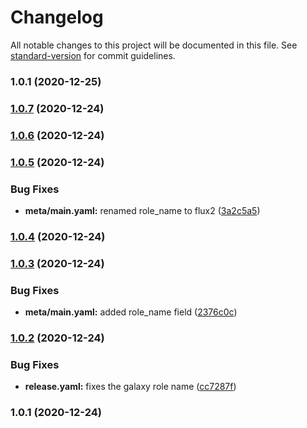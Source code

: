 # Changelog

All notable changes to this project will be documented in this file. See [standard-version](https://github.com/conventional-changelog/standard-version) for commit guidelines.

### 1.0.1 (2020-12-25)

### [1.0.7](https://github.com/nicholaswilde/ansible-role-flux/compare/v1.0.6...v1.0.7) (2020-12-24)

### [1.0.6](https://github.com/nicholaswilde/ansible-role-flux/compare/v1.0.5...v1.0.6) (2020-12-24)

### [1.0.5](https://github.com/nicholaswilde/ansible-role-flux/compare/v1.0.4...v1.0.5) (2020-12-24)


### Bug Fixes

* **meta/main.yaml:** renamed role_name to flux2 ([3a2c5a5](https://github.com/nicholaswilde/ansible-role-flux/commit/3a2c5a5c8300a73d2ecb6387ae3ae580eadc3a11))

### [1.0.4](https://github.com/nicholaswilde/ansible-role-flux/compare/v1.0.3...v1.0.4) (2020-12-24)

### [1.0.3](https://github.com/nicholaswilde/ansible-role-flux/compare/v1.0.2...v1.0.3) (2020-12-24)


### Bug Fixes

* **meta/main.yaml:** added role_name field ([2376c0c](https://github.com/nicholaswilde/ansible-role-flux/commit/2376c0c6200f3e468dd57144827d34140b1c234a))

### [1.0.2](https://github.com/nicholaswilde/ansible-role-flux/compare/v1.0.1...v1.0.2) (2020-12-24)


### Bug Fixes

* **release.yaml:** fixes the galaxy role name ([cc7287f](https://github.com/nicholaswilde/ansible-role-flux/commit/cc7287f2a9848c5a24c0be72b6759cd39f4f75c9))

### 1.0.1 (2020-12-24)
